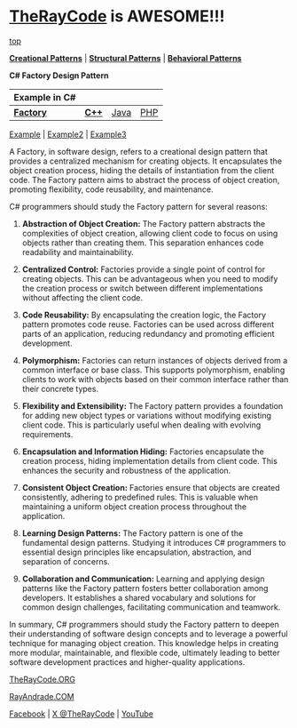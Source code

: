 # [TheRayCode](../../../README.md) is AWESOME!!!

[top](../README.md)

**[Creational Patterns](../README.md)** | **[Structural Patterns](../../Structural/README.md)** | **[Behavioral Patterns](../../Behavioral/README.md)**

**C# Factory Design Pattern**

|Example in C#|   |   |   |
|---|---|---|---|
|  [**Factory**](README.md) | [**C++**](../../../CPP/Creational/Factory/README.md) | [Java](../../../Java/Creational/Factory/README.md) | [PHP](../../../PHP/Creational/Factory/README.md) |

[Example](Example/README.md) | [Example2](Example2/README.md) | [Example3](Example3/README.md)

A Factory, in software design, refers to a creational design pattern that provides a centralized mechanism for creating objects. It encapsulates the object creation process, hiding the details of instantiation from the client code. The Factory pattern aims to abstract the process of object creation, promoting flexibility, code reusability, and maintenance.

C# programmers should study the Factory pattern for several reasons:

1. **Abstraction of Object Creation:** The Factory pattern abstracts the complexities of object creation, allowing client code to focus on using objects rather than creating them. This separation enhances code readability and maintainability.

2. **Centralized Control:** Factories provide a single point of control for creating objects. This can be advantageous when you need to modify the creation process or switch between different implementations without affecting the client code.

3. **Code Reusability:** By encapsulating the creation logic, the Factory pattern promotes code reuse. Factories can be used across different parts of an application, reducing redundancy and promoting efficient development.

4. **Polymorphism:** Factories can return instances of objects derived from a common interface or base class. This supports polymorphism, enabling clients to work with objects based on their common interface rather than their concrete types.

5. **Flexibility and Extensibility:** The Factory pattern provides a foundation for adding new object types or variations without modifying existing client code. This is particularly useful when dealing with evolving requirements.

6. **Encapsulation and Information Hiding:** Factories encapsulate the creation process, hiding implementation details from client code. This enhances the security and robustness of the application.

7. **Consistent Object Creation:** Factories ensure that objects are created consistently, adhering to predefined rules. This is valuable when maintaining a uniform object creation process throughout the application.

8. **Learning Design Patterns:** The Factory pattern is one of the fundamental design patterns. Studying it introduces C# programmers to essential design principles like encapsulation, abstraction, and separation of concerns.

9. **Collaboration and Communication:** Learning and applying design patterns like the Factory pattern fosters better collaboration among developers. It establishes a shared vocabulary and solutions for common design challenges, facilitating communication and teamwork.

In summary, C# programmers should study the Factory pattern to deepen their understanding of software design concepts and to leverage a powerful technique for managing object creation. This knowledge helps in creating more modular, maintainable, and flexible code, ultimately leading to better software development practices and higher-quality applications.

[TheRayCode.ORG](https://www.TheRayCode.org)

[RayAndrade.COM](https://www.RayAndrade.com)

[Facebook](https://www.facebook.com/TheRayCode/) | [X @TheRayCode](https://www.x.com/TheRayCode/) | [YouTube](https://www.youtube.com/TheRayCode/)

